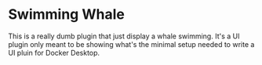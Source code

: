 # Swimming Whale

This is a really dumb plugin that just display a whale swimming. It's a UI plugin only meant to be showing what's the minimal setup needed to write a UI pluin for Docker Desktop.



